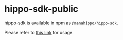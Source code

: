 # hippo-sdk-public

hippo-sdk is available in npm as `@manahippo/hippo-sdk`.

Please refer to [this link](https://github.com/hippospace/hippo-agg-interface/blob/main/onchain-integration/README.md) for usage.
